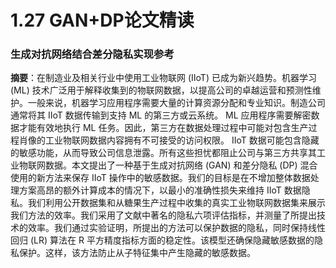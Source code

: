 # 1.27 GAN+DP论文精读

### 生成对抗网络结合差分隐私实现参考

**摘要**：在制造业及相关行业中使用工业物联网 (IIoT) 已成为新兴趋势。机器学习 (ML) 技术广泛用于解释收集到的物联网数据，以提高公司的卓越运营和预测性维护。一般来说，机器学习应用程序需要大量的计算资源分配和专业知识。制造公司通常将其 IIoT 数据传输到支持 ML 的第三方或云系统。 ML 应用程序需要解密数据才能有效地执行 ML 任务。因此，第三方在数据处理过程中可能对包含生产过程肖像的工业物联网数据内容拥有不可接受的访问权限。 IIoT 数据可能包含隐藏的敏感功能，从而导致公司信息泄露。所有这些担忧都阻止公司与第三方共享其工业物联网数据。本文提出了一种基于生成对抗网络 (GAN) 和差分隐私 (DP) 混合使用的新方法来保存 IIoT 操作中的敏感数据。我们的目标是在不增加整体数据处理方案高昂的额外计算成本的情况下，以最小的准确性损失来维持 IIoT 数据隐私。我们利用公开数据集和从糖果生产过程中收集的真实工业物联网数据集来展示我们方法的效率。我们采用了文献中著名的隐私六项评估指标，并测量了所提出技术的效率。我们通过实验证明，所提出的方法可以保护数据的隐私，同时保持线性回归 (LR) 算法在 R 平方精度指标方面的稳定性。该模型还确保隐藏敏感数据的隐私保护。这样，该方法防止从子特征集中产生隐藏的敏感数据。